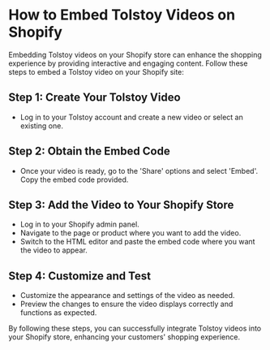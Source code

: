 # How to Embed Tolstoy Videos on Shopify

Embedding Tolstoy videos on your Shopify store can enhance the shopping experience by providing interactive and engaging content. Follow these steps to embed a Tolstoy video on your Shopify site:

## Step 1: Create Your Tolstoy Video
- Log in to your Tolstoy account and create a new video or select an existing one.

## Step 2: Obtain the Embed Code
- Once your video is ready, go to the 'Share' options and select 'Embed'. Copy the embed code provided.

## Step 3: Add the Video to Your Shopify Store
- Log in to your Shopify admin panel.
- Navigate to the page or product where you want to add the video.
- Switch to the HTML editor and paste the embed code where you want the video to appear.

## Step 4: Customize and Test
- Customize the appearance and settings of the video as needed.
- Preview the changes to ensure the video displays correctly and functions as expected.

By following these steps, you can successfully integrate Tolstoy videos into your Shopify store, enhancing your customers' shopping experience.